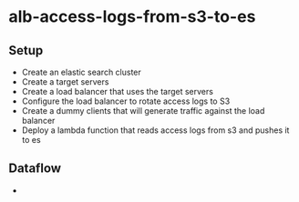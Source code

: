 # alb-access-logs-from-s3-to-es

## Setup
* Create an elastic search cluster
* Create a target servers
* Create a load balancer that uses the target servers
* Configure the load balancer to rotate access logs to S3
* Create a dummy clients that will generate traffic against the load balancer
* Deploy a lambda function that reads access logs from s3 and pushes it to es

## Dataflow
* 
